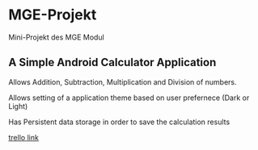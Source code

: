 # MGE-Projekt
Mini-Projekt des MGE Modul

## A Simple Android Calculator Application

Allows Addition, Subtraction, Multiplication and Division of numbers.

Allows setting of a application theme based on user prefernece (Dark or Light)

Has Persistent data storage in order to save the calculation results

[trello link](https://trello.com/b/fzpjaVV9/rechner-projekt)
